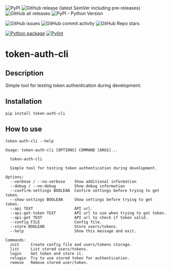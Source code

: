 
![PyPI](https://img.shields.io/pypi/v/token-auth-cli)
![GitHub release (latest SemVer including pre-releases)](https://img.shields.io/github/v/release/0djentd/token-auth-cli?include_prereleases)
![GitHub all releases](https://img.shields.io/github/downloads/0djentd/token-auth-cli/total)
![PyPI - Python Version](https://img.shields.io/pypi/pyversions/token-auth-cli)

![GitHub issues](https://img.shields.io/github/issues/0djentd/token-auth-cli)
![GitHub commit activity](https://img.shields.io/github/commit-activity/m/0djentd/token-auth-cli)
![GitHub Repo stars](https://img.shields.io/github/stars/0djentd/token-auth-cli?style=social)

[![Python package](https://github.com/0djentd/token-auth-cli/actions/workflows/python-package.yml/badge.svg)](https://github.com/0djentd/token-auth-cli/actions/workflows/python-package.yml)
[![Pylint](https://github.com/0djentd/token-auth-cli/actions/workflows/pylint.yml/badge.svg)](https://github.com/0djentd/token-auth-cli/actions/workflows/pylint.yml)

# token-auth-cli
## Description
Simple tool for testing token authentication during development.

## Installation
```
pip install token-auth-cli
```

## How to use
```
token-auth-cli --help
```
```
Usage: token-auth-cli [OPTIONS] COMMAND [ARGS]...

  token-auth-cli

  Simple tool for testing token authentication during development.

Options:
  --verbose / --no-verbose    Show additional information
  --debug / --no-debug        Show debug information
  --confirm-settings BOOLEAN  Confirm settings before trying to get token.
  --show-settings BOOLEAN     Show settings before trying to get token.
  --api TEXT                  API url.
  --api-get-token TEXT        API url to use when trying to get token.
  --api-get TEXT              API url to check if token valid.
  --config FILE               Config file.
  --store BOOLEAN             Store users/tokens.
  --help                      Show this message and exit.

Commands:
  init     Create config file and users/tokens storage.
  list     List stored users/tokens.
  login    Get token and store it.
  relogin  Try to use stored token for authentication.
  remove   Remove stored user/token.
```
